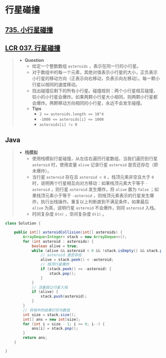 # 行星碰撞

## [735. 小行星碰撞](https://leetcode.cn/problems/asteroid-collision/)

## [LCR 037. 行星碰撞](https://leetcode.cn/problems/XagZNi/)

> - **Question**
>   - 给定一个整数数组 `asteroids` ，表示在同一行的小行星。
>   - 对于数组中的每一个元素，其绝对值表示小行星的大小，正负表示小行星的移动方向（正表示向右移动，负表示向左移动）。每一颗小行星以相同的速度移动。
>   - 找出碰撞后剩下的所有小行星。碰撞规则：两个小行星相互碰撞，较小的小行星会爆炸。如果两颗小行星大小相同，则两颗小行星都会爆炸。两颗移动方向相同的小行星，永远不会发生碰撞。
>   - **Tips**
>     - `2 <= asteroids.length <= 10^4`
>     - `-1000 <= asteroids[i] <= 1000`
>     - `asteroids[i] != 0`

## Java

> - **栈模拟**
>   - 使用栈模拟行星碰撞，从左往右遍历行星数组，当我们遍历到行星 `asteroid` 时，使用变量 `alive` 记录行星 `asteroid` 是否还存在（即未爆炸）。
>   - 当行星 `asteroid` 存在且 `asteroid < 0` ，栈顶元素非空且大于 `0` 时，说明两个行星相互向对方移动：如果栈顶元素大于等于 `-asteroid` ，则行星 `asteroid` 发生爆炸，将 `alive` 置为 `false` ；如果栈顶元素小于等于 `-asteroid` ，则栈顶元素表示的行星发生爆炸，执行出栈操作。重复以上判断直到不满足条件，如果最后 `alive` 为真，说明行星 `asteroid` 不会爆炸，则将 `asteroid` 入栈。
>   - 时间复杂度 `O(n)` ，空间复杂度 `O(1)` 。

```java
class Solution {

    public int[] asteroidCollision(int[] asteroids) {
        ArrayDeque<Integer> stack = new ArrayDeque<>();
        for (int asteroid : asteroids) {
            boolean alive = true;
            while (alive && asteroid < 0 && !stack.isEmpty() && stack.peek() > 0) {
                // asteroid 是否存在
                alive = stack.peek() < -asteroid;
                // 栈顶行星爆炸
                if (stack.peek() <= -asteroid) {
                    stack.pop();
                }
            }
            // 活着就让行星入栈
            if (alive) {
                stack.push(asteroid);
            }
        }
        // 将栈中的结果打印为数组
        int size = stack.size();
        int[] ans = new int[size];
        for (int i = size - 1; i >= 0; i--) {
            ans[i] = stack.pop();
        }
        return ans;
    }

}
```
